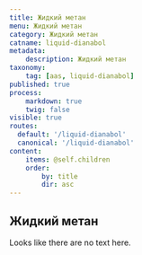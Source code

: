 ```yaml
---
title: Жидкий метан
menu: Жидкий метан
category: Жидкий метан
catname: liquid-dianabol
metadata:
    description: Жидкий метан
taxonomy:
    tag: [aas, liquid-dianabol]
published: true
process:
    markdown: true
    twig: false
visible: true
routes:
  default: '/liquid-dianabol'
  canonical: '/liquid-dianabol'
content:
    items: @self.children
    order:
        by: title
        dir: asc
---
```

## Жидкий метан
Looks like there are no text here.

